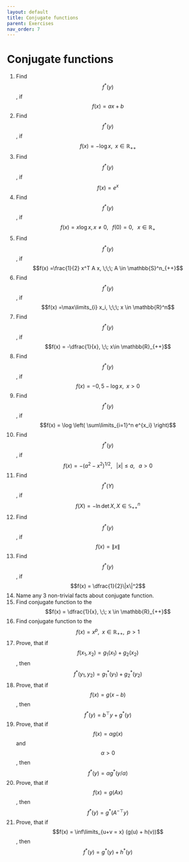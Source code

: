 ```yaml
---
layout: default
title: Conjugate functions
parent: Exercises
nav_order: 7
---
```


# Conjugate functions

1. Find $$f^*(y)$$, if $$f(x) = ax + b$$
1. Find $$f^*(y)$$, if $$f(x) = -\log x, \;\; x\in \mathbb{R}_{++}$$
1. Find $$f^*(y)$$, if $$f(x) = e^x$$
1. Find $$f^*(y)$$, if $$f(x) = x \log x, x \neq 0, \;\;\; f(0) = 0, \;\;\; x \in \mathbb{R}_+$$
1. Find $$f^*(y)$$, if $$f(x) =\frac{1}{2} x^T A x, \;\;\; A \in \mathbb{S}^n_{++}$$
1. Find $$f^*(y)$$, if $$f(x) =\max\limits_{i} x_i, \;\;\; x \in \mathbb{R}^n$$
1. Find $$f^*(y)$$, if $$f(x) = -\dfrac{1}{x}, \;\; x\in \mathbb{R}_{++}$$
1. Find $$f^*(y)$$, if $$f(x) = -0,5 - \log x, \;\; x>0$$
1. Find $$f^*(y)$$, if $$f(x) = \log \left( \sum\limits_{i=1}^n e^{x_i} \right)$$
1. Find $$f^*(y)$$, if $$f(x) = - (a^2 - x^2)^{1/2}, \;\;\; \vert x\vert \le a, \;\;\; a>0$$
1. Find $$f^*(Y)$$, if $$f(X) = - \ln \det X, X \in \mathbb{S}^n_{++}$$
1. Find $$f^*(y)$$, if $$f(x) = \|x\|$$
1. Find $$f^*(y)$$, if $$f(x) = \dfrac{1}{2}\|x\|^2$$
1. Name any 3 non-trivial facts about conjugate function.
1. Find conjugate function to the $$f(x) = \dfrac{1}{x}, \;\; x \in \mathbb{R}_{++}$$
1. Find conjugate function to the $$f(x) = x^p, \;\; x \in \mathbb{R}_{++}, \;\; p>1$$
1. Prove, that if $$f(x_1, x_2) = g_1(x_1) + g_2(x_2)$$, then $$f^*(y_1, y_2) = g_1^*(y_1) + g_2^*(y_2)$$
1. Prove, that if $$f(x) = g(x-b)$$, then $$f^*(y) = b^\top y + g^*(y)$$
1. Prove, that if $$f(x) = \alpha g(x)$$ and $$ \alpha > 0 $$, then $$f^*(y) = \alpha g^*(y/\alpha)$$
1. Prove, that if $$f(x) = g(Ax)$$, then $$f^*(y) = g^*(A^{-\top}y)$$
1. Prove, that if $$f(x) = \inf\limits_{u+v = x} (g(u) + h(v))$$, then $$f^*(y) = g^*(y) + h^*(y)$$
